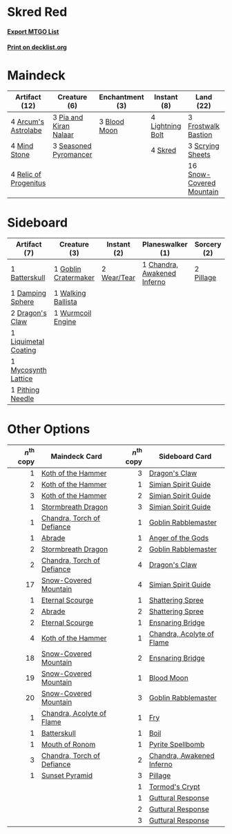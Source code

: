 # Skred Red

#### [Export MTGO List](../collection/Skred%20Red/Skred%20Red.txt)
#### [Print on decklist.org](http://decklist.org/?deckmain=3%09Anger%20of%20the%20Gods%0A4%09Arcum's%20Astrolabe%0A3%09Blood%20Moon%0A1%09Chandra,%20Awakened%20Inferno%0A3%09Frostwalk%20Bastion%0A2%09Karn,%20Scion%20of%20Urza%0A3%09Karn,%20the%20Great%20Creator%0A4%09Lightning%20Bolt%0A4%09Mind%20Stone%0A3%09Pia%20and%20Kiran%20Nalaar%0A4%09Relic%20of%20Progenitus%0A3%09Scrying%20Sheets%0A3%09Seasoned%20Pyromancer%0A4%09Skred%0A16%09Snow-Covered%20Mountain&deckside=1%09Batterskull%0A1%09Chandra,%20Awakened%20Inferno%0A1%09Damping%20Sphere%0A2%09Dragon's%20Claw%0A1%09Goblin%20Cratermaker%0A1%09Liquimetal%20Coating%0A1%09Mycosynth%20Lattice%0A2%09Pillage%0A1%09Pithing%20Needle%0A1%09Walking%20Ballista%0A2%09Wear/Tear%0A1%09Wurmcoil%20Engine)
# Maindeck

|                                         Artifact (12)                                          |                                          Creature (6)                                           |                                   Enchantment (3)                                    |                                      Instant (8)                                       |                                             Land (22)                                             |                                           Planeswalker (6)                                           |                                         Sorcery (3)                                          |
|------------------------------------------------------------------------------------------------|-------------------------------------------------------------------------------------------------|--------------------------------------------------------------------------------------|----------------------------------------------------------------------------------------|---------------------------------------------------------------------------------------------------|------------------------------------------------------------------------------------------------------|----------------------------------------------------------------------------------------------|
|4 [Arcum's Astrolabe](http://gatherer.wizards.com/Pages/Card/Details.aspx?multiverseid=464169)  |3 [Pia and Kiran Nalaar](http://gatherer.wizards.com/Pages/Card/Details.aspx?multiverseid=442783)|3 [Blood Moon](http://gatherer.wizards.com/Pages/Card/Details.aspx?multiverseid=45386)|4 [Lightning Bolt](http://gatherer.wizards.com/Pages/Card/Details.aspx?multiverseid=806)|3 [Frostwalk Bastion](http://gatherer.wizards.com/Pages/Card/Details.aspx?multiverseid=464189)     |1 [Chandra, Awakened Inferno](http://gatherer.wizards.com/Pages/Card/Details.aspx?multiverseid=466881)|3 [Anger of the Gods](http://gatherer.wizards.com/Pages/Card/Details.aspx?multiverseid=438682)|
|4 [Mind Stone](http://gatherer.wizards.com/Pages/Card/Details.aspx?multiverseid=135280)         |3 [Seasoned Pyromancer](http://gatherer.wizards.com/Pages/Card/Details.aspx?multiverseid=464094) |                                                                                      |4 [Skred](http://gatherer.wizards.com/Pages/Card/Details.aspx?multiverseid=122120)      |3 [Scrying Sheets](http://gatherer.wizards.com/Pages/Card/Details.aspx?multiverseid=121204)        |2 [Karn, Scion of Urza](http://gatherer.wizards.com/Pages/Card/Details.aspx?multiverseid=442889)      |                                                                                              |
|4 [Relic of Progenitus](http://gatherer.wizards.com/Pages/Card/Details.aspx?multiverseid=174824)|                                                                                                 |                                                                                      |                                                                                        |16 [Snow-Covered Mountain](http://gatherer.wizards.com/Pages/Card/Details.aspx?multiverseid=121233)|3 [Karn, the Great Creator](http://gatherer.wizards.com/Pages/Card/Details.aspx?multiverseid=460928)  |                                                                                              |


# Sideboard

|                                         Artifact (7)                                          |                                         Creature (3)                                          |                                     Instant (2)                                      |                                           Planeswalker (1)                                           |                                    Sorcery (2)                                    |
|-----------------------------------------------------------------------------------------------|-----------------------------------------------------------------------------------------------|--------------------------------------------------------------------------------------|------------------------------------------------------------------------------------------------------|-----------------------------------------------------------------------------------|
|1 [Batterskull](http://gatherer.wizards.com/Pages/Card/Details.aspx?multiverseid=233055)       |1 [Goblin Cratermaker](http://gatherer.wizards.com/Pages/Card/Details.aspx?multiverseid=452853)|2 [Wear/Tear](http://gatherer.wizards.com/Pages/Card/Details.aspx?multiverseid=368950)|1 [Chandra, Awakened Inferno](http://gatherer.wizards.com/Pages/Card/Details.aspx?multiverseid=466881)|2 [Pillage](http://gatherer.wizards.com/Pages/Card/Details.aspx?multiverseid=14755)|
|1 [Damping Sphere](http://gatherer.wizards.com/Pages/Card/Details.aspx?multiverseid=443101)    |1 [Walking Ballista](http://gatherer.wizards.com/Pages/Card/Details.aspx?multiverseid=423848)  |                                                                                      |                                                                                                      |                                                                                   |
|2 [Dragon's Claw](http://gatherer.wizards.com/Pages/Card/Details.aspx?multiverseid=129527)     |1 [Wurmcoil Engine](http://gatherer.wizards.com/Pages/Card/Details.aspx?multiverseid=389756)   |                                                                                      |                                                                                                      |                                                                                   |
|1 [Liquimetal Coating](http://gatherer.wizards.com/Pages/Card/Details.aspx?multiverseid=389578)|                                                                                               |                                                                                      |                                                                                                      |                                                                                   |
|1 [Mycosynth Lattice](http://gatherer.wizards.com/Pages/Card/Details.aspx?multiverseid=446209) |                                                                                               |                                                                                      |                                                                                                      |                                                                                   |
|1 [Pithing Needle](http://gatherer.wizards.com/Pages/Card/Details.aspx?multiverseid=129526)    |                                                                                               |                                                                                      |                                                                                                      |                                                                                   |


# Other Options

|*n*<sup>th</sup> copy|                                            Maindeck Card                                            |*n*<sup>th</sup> copy|                                           Sideboard Card                                           |
|--------------------:|-----------------------------------------------------------------------------------------------------|--------------------:|----------------------------------------------------------------------------------------------------|
|                    1|[Koth of the Hammer](http://gatherer.wizards.com/Pages/Card/Details.aspx?multiverseid=266362)        |                    3|[Dragon's Claw](http://gatherer.wizards.com/Pages/Card/Details.aspx?multiverseid=129527)            |
|                    2|[Koth of the Hammer](http://gatherer.wizards.com/Pages/Card/Details.aspx?multiverseid=266362)        |                    1|[Simian Spirit Guide](http://gatherer.wizards.com/Pages/Card/Details.aspx?multiverseid=442137)      |
|                    3|[Koth of the Hammer](http://gatherer.wizards.com/Pages/Card/Details.aspx?multiverseid=266362)        |                    2|[Simian Spirit Guide](http://gatherer.wizards.com/Pages/Card/Details.aspx?multiverseid=442137)      |
|                    1|[Stormbreath Dragon](http://gatherer.wizards.com/Pages/Card/Details.aspx?multiverseid=373679)        |                    3|[Simian Spirit Guide](http://gatherer.wizards.com/Pages/Card/Details.aspx?multiverseid=442137)      |
|                    1|[Chandra, Torch of Defiance](http://gatherer.wizards.com/Pages/Card/Details.aspx?multiverseid=417683)|                    1|[Goblin Rabblemaster](http://gatherer.wizards.com/Pages/Card/Details.aspx?multiverseid=438486)      |
|                    1|[Abrade](http://gatherer.wizards.com/Pages/Card/Details.aspx?multiverseid=430772)                    |                    1|[Anger of the Gods](http://gatherer.wizards.com/Pages/Card/Details.aspx?multiverseid=438682)        |
|                    2|[Stormbreath Dragon](http://gatherer.wizards.com/Pages/Card/Details.aspx?multiverseid=373679)        |                    2|[Goblin Rabblemaster](http://gatherer.wizards.com/Pages/Card/Details.aspx?multiverseid=438486)      |
|                    2|[Chandra, Torch of Defiance](http://gatherer.wizards.com/Pages/Card/Details.aspx?multiverseid=417683)|                    4|[Dragon's Claw](http://gatherer.wizards.com/Pages/Card/Details.aspx?multiverseid=129527)            |
|                   17|[Snow-Covered Mountain](http://gatherer.wizards.com/Pages/Card/Details.aspx?multiverseid=121233)     |                    4|[Simian Spirit Guide](http://gatherer.wizards.com/Pages/Card/Details.aspx?multiverseid=442137)      |
|                    1|[Eternal Scourge](http://gatherer.wizards.com/Pages/Card/Details.aspx?multiverseid=414296)           |                    1|[Shattering Spree](http://gatherer.wizards.com/Pages/Card/Details.aspx?multiverseid=456224)         |
|                    2|[Abrade](http://gatherer.wizards.com/Pages/Card/Details.aspx?multiverseid=430772)                    |                    2|[Shattering Spree](http://gatherer.wizards.com/Pages/Card/Details.aspx?multiverseid=456224)         |
|                    2|[Eternal Scourge](http://gatherer.wizards.com/Pages/Card/Details.aspx?multiverseid=414296)           |                    1|[Ensnaring Bridge](http://gatherer.wizards.com/Pages/Card/Details.aspx?multiverseid=15866)          |
|                    4|[Koth of the Hammer](http://gatherer.wizards.com/Pages/Card/Details.aspx?multiverseid=266362)        |                    1|[Chandra, Acolyte of Flame](http://gatherer.wizards.com/Pages/Card/Details.aspx?multiverseid=466880)|
|                   18|[Snow-Covered Mountain](http://gatherer.wizards.com/Pages/Card/Details.aspx?multiverseid=121233)     |                    2|[Ensnaring Bridge](http://gatherer.wizards.com/Pages/Card/Details.aspx?multiverseid=15866)          |
|                   19|[Snow-Covered Mountain](http://gatherer.wizards.com/Pages/Card/Details.aspx?multiverseid=121233)     |                    1|[Blood Moon](http://gatherer.wizards.com/Pages/Card/Details.aspx?multiverseid=45386)                |
|                   20|[Snow-Covered Mountain](http://gatherer.wizards.com/Pages/Card/Details.aspx?multiverseid=121233)     |                    3|[Goblin Rabblemaster](http://gatherer.wizards.com/Pages/Card/Details.aspx?multiverseid=438486)      |
|                    1|[Chandra, Acolyte of Flame](http://gatherer.wizards.com/Pages/Card/Details.aspx?multiverseid=466880) |                    1|[Fry](http://gatherer.wizards.com/Pages/Card/Details.aspx?multiverseid=466894)                      |
|                    1|[Batterskull](http://gatherer.wizards.com/Pages/Card/Details.aspx?multiverseid=233055)               |                    1|[Boil](http://gatherer.wizards.com/Pages/Card/Details.aspx?multiverseid=14630)                      |
|                    1|[Mouth of Ronom](http://gatherer.wizards.com/Pages/Card/Details.aspx?multiverseid=121234)            |                    1|[Pyrite Spellbomb](http://gatherer.wizards.com/Pages/Card/Details.aspx?multiverseid=442796)         |
|                    3|[Chandra, Torch of Defiance](http://gatherer.wizards.com/Pages/Card/Details.aspx?multiverseid=417683)|                    2|[Chandra, Awakened Inferno](http://gatherer.wizards.com/Pages/Card/Details.aspx?multiverseid=466881)|
|                    1|[Sunset Pyramid](http://gatherer.wizards.com/Pages/Card/Details.aspx?multiverseid=430855)            |                    3|[Pillage](http://gatherer.wizards.com/Pages/Card/Details.aspx?multiverseid=14755)                   |
|                     |                                                                                                     |                    1|[Tormod's Crypt](http://gatherer.wizards.com/Pages/Card/Details.aspx?multiverseid=389723)           |
|                     |                                                                                                     |                    1|[Guttural Response](http://gatherer.wizards.com/Pages/Card/Details.aspx?multiverseid=426628)        |
|                     |                                                                                                     |                    2|[Guttural Response](http://gatherer.wizards.com/Pages/Card/Details.aspx?multiverseid=426628)        |
|                     |                                                                                                     |                    3|[Guttural Response](http://gatherer.wizards.com/Pages/Card/Details.aspx?multiverseid=426628)        |

